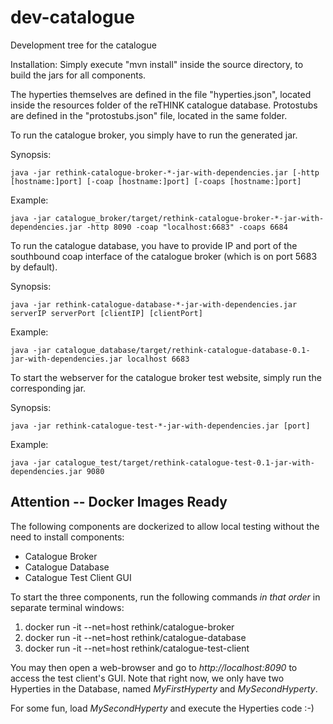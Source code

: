 # dev-catalogue
Development tree for the catalogue

Installation:
Simply execute "mvn install" inside the source directory, to build the jars for all components.

The hyperties themselves are defined in the file "hyperties.json", located inside the resources folder of the reTHINK catalogue database. Protostubs are defined in the "protostubs.json" file, located in the same folder.

To run the catalogue broker, you simply have to run the generated jar.

Synopsis:

`java -jar rethink-catalogue-broker-*-jar-with-dependencies.jar [-http [hostname:]port] [-coap [hostname:]port] [-coaps [hostname:]port]`

Example:

`java -jar catalogue_broker/target/rethink-catalogue-broker-*-jar-with-dependencies.jar -http 8090 -coap "localhost:6683" -coaps 6684`


To run the catalogue database, you have to provide IP and port of the southbound coap interface of the catalogue broker (which is on port 5683 by default).

Synopsis:

`java -jar rethink-catalogue-database-*-jar-with-dependencies.jar serverIP serverPort [clientIP] [clientPort]`

Example:

`java -jar catalogue_database/target/rethink-catalogue-database-0.1-jar-with-dependencies.jar localhost 6683`

To start the webserver for the catalogue broker test website, simply run the corresponding jar.

Synopsis:

`java -jar rethink-catalogue-test-*-jar-with-dependencies.jar [port]`

Example:

`java -jar catalogue_test/target/rethink-catalogue-test-0.1-jar-with-dependencies.jar 9080` 


## Attention -- Docker Images Ready

The following components are dockerized to allow local testing without the need to install components:

* Catalogue Broker
* Catalogue Database
* Catalogue Test Client GUI

To start the three components, run the following commands _in that order_ in separate terminal windows:

1. docker run -it --net=host rethink/catalogue-broker
2. docker run -it --net=host rethink/catalogue-database
3. docker run -it --net=host rethink/catalogue-test-client


You may then open a web-browser and go to _http://localhost:8090_ to access the test client's GUI.  Note that right now, we only have two Hyperties in the Database, named _MyFirstHyperty_ and _MySecondHyperty_.

For some fun, load _MySecondHyperty_ and execute the Hyperties code :-)


